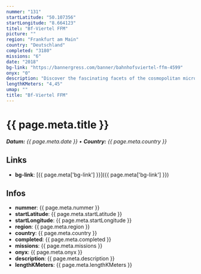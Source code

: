 ```yaml
---
nummer: "131"
startLatitude: "50.107356"
startLongitude: "8.664123"
titel: "Bf-Viertel FFM"
picture: ""
region: "Frankfurt am Main"
country: "Deutschland"
completed: "3180"
missions: "6"
date: "2018"
bg-link: "https://bannergress.com/banner/bahnhofsviertel-ffm-4599"
onyx: "0"
description: "Discover the fascinating facets of the cosmopolitan microcosm at Frankfurts central  station in six chapters. \nLet's go and... discover a peacefull park."
lengthKMeters: "4,45"
umap: ""
title: "Bf-Viertel FFM"
---
```


# {{ page.meta.title }}
_**Datum:** {{ page.meta.date }} • **Country:** {{ page.meta.country }}_

## Links
- **bg-link**: [{{ page.meta['bg-link'] }}]({{ page.meta['bg-link'] }})

## Infos
- **nummer**: {{ page.meta.nummer }}
- **startLatitude**: {{ page.meta.startLatitude }}
- **startLongitude**: {{ page.meta.startLongitude }}
- **region**: {{ page.meta.region }}
- **country**: {{ page.meta.country }}
- **completed**: {{ page.meta.completed }}
- **missions**: {{ page.meta.missions }}
- **onyx**: {{ page.meta.onyx }}
- **description**: {{ page.meta.description }}
- **lengthKMeters**: {{ page.meta.lengthKMeters }}

